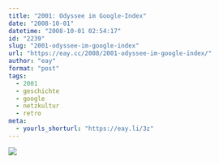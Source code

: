```yaml
---
title: "2001: Odyssee im Google-Index"
date: "2008-10-01"
datetime: "2008-10-01 02:54:17"
id: "2239"
slug: "2001-odyssee-im-google-index"
url: "https://eay.cc/2008/2001-odyssee-im-google-index/"
author: "eay"
format: "post"
tags:
  - 2001
  - geschichte
  - google
  - netzkultur
  - retro
meta:
  - yourls_shorturl: "https://eay.li/3z"
---
```


[![](/uploads/2008/google2001.gif)](http://www.google.com/search2001.html)
